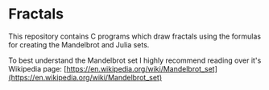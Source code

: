 # Fractals
This repository contains C programs which draw fractals using the formulas for creating the Mandelbrot and Julia sets.

To best understand the Mandelbrot set I highly recommend reading over it's Wikipedia page: [https://en.wikipedia.org/wiki/Mandelbrot_set](https://en.wikipedia.org/wiki/Mandelbrot_set)
